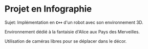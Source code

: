# Projet en Infographie

Sujet: Implémentation en __``C++``__ d'un robot avec son environnement 3D.

Environnement dédié à la fantaisie d'Alice aux Pays des Merveilles.

Utilisation de caméras libres pour se déplacer dans le décor.
